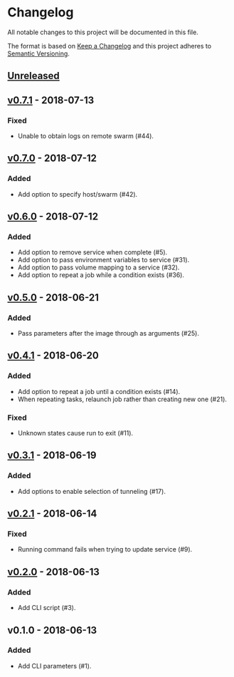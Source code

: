 # Changelog
All notable changes to this project will be documented in this file.

The format is based on [Keep a Changelog](https://keepachangelog.com/en/1.0.0/)
and this project adheres to [Semantic Versioning](https://semver.org/spec/v2.0.0.html).

## [Unreleased]

## [v0.7.1] - 2018-07-13
### Fixed
- Unable to obtain logs on remote swarm (#44).

## [v0.7.0] - 2018-07-12
### Added
- Add option to specify host/swarm (#42).

## [v0.6.0] - 2018-07-12
### Added
- Add option to remove service when complete (#5).
- Add option to pass environment variables to service (#31).
- Add option to pass volume mapping to a service (#32).
- Add option to repeat a job while a condition exists (#36).

## [v0.5.0] - 2018-06-21
### Added
- Pass parameters after the image through as arguments (#25).

## [v0.4.1] - 2018-06-20
### Added
- Add option to repeat a job until a condition exists (#14).
- When repeating tasks, relaunch job rather than creating new one (#21).
### Fixed
- Unknown states cause run to exit (#11).

## [v0.3.1] - 2018-06-19
### Added
- Add options to enable selection of tunneling (#17).

## [v0.2.1] - 2018-06-14
### Fixed
- Running command fails when trying to update service (#9).

## [v0.2.0] - 2018-06-13
### Added
- Add CLI script (#3).

## v0.1.0 - 2018-06-13
### Added
- Add CLI parameters (#1).

[v0.2.0]: https://github.com/markbirbeck/docker-job/compare/v0.1.0...v0.2.0
[v0.2.1]: https://github.com/markbirbeck/docker-job/compare/v0.2.0...v0.2.1
[v0.3.1]: https://github.com/markbirbeck/docker-job/compare/v0.2.1...v0.3.1
[v0.4.1]: https://github.com/markbirbeck/docker-job/compare/v0.3.1...v0.4.1
[v0.5.0]: https://github.com/markbirbeck/docker-job/compare/v0.4.1...v0.5.0
[v0.6.0]: https://github.com/markbirbeck/docker-job/compare/v0.5.0...v0.6.0
[v0.7.0]: https://github.com/markbirbeck/docker-job/compare/v0.6.0...v0.7.0
[v0.7.1]: https://github.com/markbirbeck/docker-job/compare/v0.7.0...v0.7.1
[Unreleased]: https://github.com/markbirbeck/docker-job/compare/v0.7.1...HEAD
